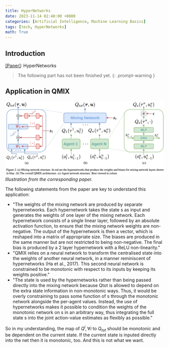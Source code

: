 ```yaml
---
title: HyperNetworks
date: 2023-11-14 02:40:00 +0800
categories: [Artificial Intelligence, Machine Learning Basics]
tags: [tech, HyperNetworks]
math: True
---
```



## Introduction
[[Paper]](https://arxiv.org/abs/1609.09106): HyperNetworks

> The following part has not been finished yet.
{: .prompt-warning }

## Application in QMIX

![](../../../assets/img/2023-11-14-HyperNetworks/img_2023-11-14-21-20-05.png)
_Illustration from the corresponding paper._

The following statements from the paper are key to understand this application:
- "The weights of the mixing network are produced by separate hypernetworks. Each hypernetwork takes the state s as input and generates the weights of one layer of the mixing network. Each hypernetwork consists of a single linear layer, followed by an absolute activation function, to ensure that the mixing network weights are non-negative. The output of the hypernetwork is then a vector, which is reshaped into a matrix of appropriate size. The biases are produced in the same manner but are not restricted to being non-negative. The final bias is produced by a 2 layer hypernetwork with a ReLU non-linearity."
- "QMIX relies on a neural network to transform the centralised state into the weights of another neural network, in a manner reminiscent of hypernetworks (Ha et al., 2017). This second neural network is constrained to be monotonic with respect to its inputs by keeping its weights positive."
- "The state is used by the hypernetworks rather than being passed directly into the mixing network because Qtot is allowed to depend on the extra state information in non-monotonic ways. Thus, it would be overly constraining to pass some function of s through the monotonic network alongside the per-agent values. Instead, the use of hypernetworks makes it possible to condition the weights of the monotonic network on s in an arbitrary way, thus integrating the full state s into the joint action-value estimates as flexibly as possible."

So in my understanding, the map of $Q^i,\forall i$ to $Q_{tot}$ should be monotonic and be dependent on the current state. If the current state is inputed directly into the net then it is monotonic, too. And this is not what we want.